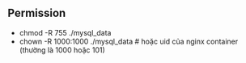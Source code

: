 

## Permission
- chmod -R 755 ./mysql_data
- chown -R 1000:1000 ./mysql_data  # hoặc uid của nginx container (thường là 1000 hoặc 101)